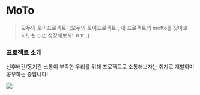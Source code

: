 # MoTo
> 모두의 토이프로젝트! (모두의 토이프로젝트!, 내 프로젝트의 motto를 찾아보자!, もっと 성장해보자! ㅎㅎ..)

### 프로젝트 소개
선후배간/동기간 소통이 부족한 우리를 위해 
프로젝트로 소통해보자는 취지로 개발하며 공부하는 중입니다!

<img src="https://img.shields.io/badge/Android-3DDC84?style=flat-square&logo=Android&logoColor=white"/>

